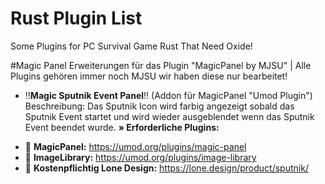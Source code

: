 # Rust Plugin List
Some Plugins for PC Survival Game Rust That Need Oxide!

#Magic Panel Erweiterungen für das Plugin "MagicPanel by MJSU" | Alle Plugins gehören immer noch MJSU wir haben diese nur bearbeitet!
* :bangbang:**Magic Sputnik Event Panel**:bangbang: (Addon für MagicPanel "Umod Plugin")
Beschreibung: Das Sputnik Icon wird farbig angezeigt sobald das Sputnik Event startet und wird wieder ausgeblendet wenn das Sputnik Event beendet wurde.
**» Erforderliche Plugins:**
- :link: **MagicPanel:** https://umod.org/plugins/magic-panel
- :link: **ImageLibrary:** https://umod.org/plugins/image-library
- :link: **Kostenpflichtig Lone Design:** https://lone.design/product/sputnik/
